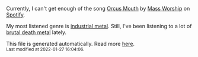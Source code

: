 
  Currently, I can't get enough of the song <a href="https://open.spotify.com/track/2QUpQgvgu6P7TZe490ZP9O">Orcus Mouth</a> by <a href="https://open.spotify.com/artist/3rN0JqDUb80CzxvsEuYxQO">Mass Worship</a> on <a href="https://open.spotify.com/user/9qz2xtkur2fengfsdcq8dd907?si=kq2SVrUkSNe0z1NJjpt7kg">Spotify</a>.

  My most listened genre is <a href="https://duckduckgo.com/?q=industrial metal music">industrial metal</a>.
  Still, I've been listening to a lot of <a href="https://duckduckgo.com/?q=brutal death metal music">brutal death metal</a> lately.

  This file is generated automatically. Read more <a href="https://github.com/CodeF0x/CodeF0x/blob/master/IMPORTANT.md">here</a>.
  <br>
  <sub>Last modified at 2022-01-27 16:04:06.</sub>
  